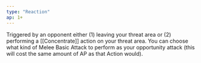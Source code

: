 ```yaml
---
type: "Reaction"
ap: 1+
---
```


Triggered by an opponent either (1) leaving your threat area or (2) performing a [[Concentrate]] action on your threat area. You can choose what kind of Melee Basic Attack to perform as your opportunity attack (this will cost the same amount of AP as that Action would).
